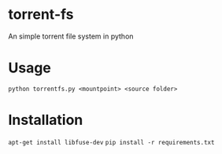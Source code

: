 # torrent-fs
An simple torrent file system in python


# Usage

`python torrentfs.py <mountpoint> <source folder>`

# Installation

`apt-get install libfuse-dev`
`pip install -r requirements.txt`